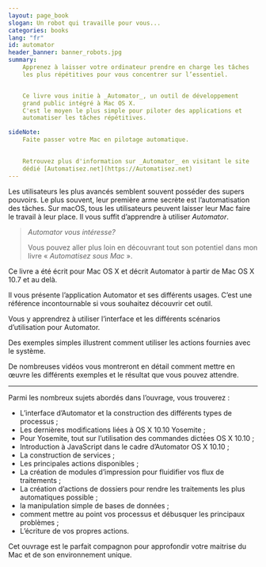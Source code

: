 ```yaml
---
layout: page_book
slogan: Un robot qui travaille pour vous...
categories: books
lang: "fr"
id: automator
header_banner: banner_robots.jpg
summary:
    Apprenez à laisser votre ordinateur prendre en charge les tâches 
    les plus répétitives pour vous concentrer sur l’essentiel.


    Ce livre vous initie à _Automator_, un outil de développement 
    grand public intégré à Mac OS X. 
    C'est le moyen le plus simple pour piloter des applications et 
    automatiser les tâches répétitives.

sideNote:
    Faite passer votre Mac en pilotage automatique.

    
    Retrouvez plus d'information sur _Automator_ en visitant le site
    dédié [Automatisez.net](https://Automatisez.net)
---
```


Les utilisateurs les plus avancés semblent souvent posséder des supers pouvoirs.
Le plus souvent, leur première arme secrète est l’automatisation des tâches. 
Sur macOS, tous les utilisateurs peuvent laisser leur Mac faire le travail 
à leur place. Il vous suffit d’apprendre à utiliser _Automator_.

> _Automator vous intéresse?_ 
>
> Vous pouvez aller plus loin en découvrant tout son potentiel dans mon livre 
> « _Automatisez sous Mac_ ».


Ce livre a été écrit pour Mac OS X et décrit Automator à partir de Mac OS X 10.7
et au delà.

Il vous présente l’application Automator et ses différents usages. 
C’est une référence incontournable si vous souhaitez découvrir cet outil.

Vous y apprendrez à utiliser l’interface et les différents scénarios 
d’utilisation pour Automator.

Des exemples simples illustrent comment utiliser les actions fournies 
avec le système.

De nombreuses vidéos vous montreront en détail comment mettre en œuvre les 
différents exemples et le résultat que vous pouvez attendre.

-----

Parmi les nombreux sujets abordés dans l’ouvrage, vous trouverez :

- L’interface d’Automator et la construction des différents types de processus ;
- Les dernières modifications liées à OS X 10.10 Yosemite ;
- Pour Yosemite, tout sur l’utilisation des commandes dictées OS X 10.10 ;
- Introduction à JavaScript dans le cadre d’Automator OS X 10.10 ;
- La construction de services ;
- Les principales actions disponibles ;
- La création de modules d’impression pour fluidifier vos flux de traitements ;
- La création d’actions de dossiers pour rendre les traitements les plus automatiques possible ;
- la manipulation simple de bases de données ;
- comment mettre au point vos processus et débusquer les principaux problèmes ;
- L’écriture de vos propres actions.

Cet ouvrage est le parfait compagnon pour approfondir votre maitrise du Mac 
et de son environnement unique.

